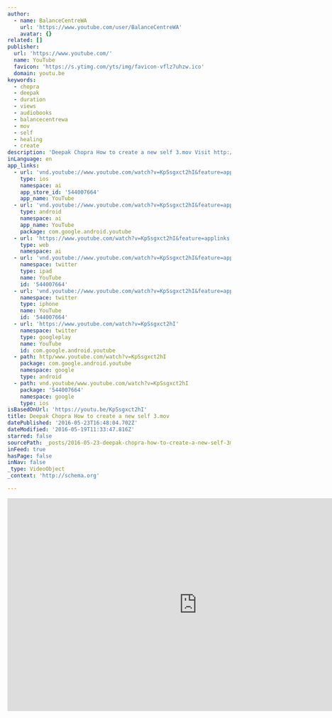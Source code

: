 ```yaml
---
author:
  - name: BalanceCentreWA
    url: 'https://www.youtube.com/user/BalanceCentreWA'
    avatar: {}
related: []
publisher:
  url: 'https://www.youtube.com/'
  name: YouTube
  favicon: 'https://s.ytimg.com/yts/img/favicon-vflz7uhzw.ico'
  domain: youtu.be
keywords:
  - chopra
  - deepak
  - duration
  - views
  - audiobooks
  - balancecentrewa
  - mov
  - self
  - healing
  - create
description: 'Deepak Chopra How to create a new self 3.mov Visit http://balancecentre.com.au Follow us on Twitter http://twitter.com/BalanceCentreWA Facebook http://www.facebook.com/home.php?#!/pages/Perth-Australia/Balance-Centre/119174391439120?ref=sgm'
inLanguage: en
app_links:
  - url: 'vnd.youtube://www.youtube.com/watch?v=KpSsgxct2hI&feature=applinks'
    type: ios
    namespace: ai
    app_store_id: '544007664'
    app_name: YouTube
  - url: 'vnd.youtube://www.youtube.com/watch?v=KpSsgxct2hI&feature=applinks'
    type: android
    namespace: ai
    app_name: YouTube
    package: com.google.android.youtube
  - url: 'https://www.youtube.com/watch?v=KpSsgxct2hI&feature=applinks'
    type: web
    namespace: ai
  - url: 'vnd.youtube://www.youtube.com/watch?v=KpSsgxct2hI&feature=applinks'
    namespace: twitter
    type: ipad
    name: YouTube
    id: '544007664'
  - url: 'vnd.youtube://www.youtube.com/watch?v=KpSsgxct2hI&feature=applinks'
    namespace: twitter
    type: iphone
    name: YouTube
    id: '544007664'
  - url: 'https://www.youtube.com/watch?v=KpSsgxct2hI'
    namespace: twitter
    type: googleplay
    name: YouTube
    id: com.google.android.youtube
  - path: http/www.youtube.com/watch?v=KpSsgxct2hI
    package: com.google.android.youtube
    namespace: google
    type: android
  - path: vnd.youtube/www.youtube.com/watch?v=KpSsgxct2hI
    package: '544007664'
    namespace: google
    type: ios
isBasedOnUrl: 'https://youtu.be/KpSsgxct2hI'
title: Deepak Chopra How to create a new self 3.mov
datePublished: '2016-05-23T16:48:04.702Z'
dateModified: '2016-05-19T11:33:47.816Z'
starred: false
sourcePath: _posts/2016-05-23-deepak-chopra-how-to-create-a-new-self-3mov.md
inFeed: true
hasPage: false
inNav: false
_type: VideoObject
_context: 'http://schema.org'

---
```

<iframe src="https://cdn.embedly.com/widgets/media.html?src=https%3A%2F%2Fwww.youtube.com%2Fembed%2FKpSsgxct2hI%3Ffeature%3Doembed&amp;url=http%3A%2F%2Fwww.youtube.com%2Fwatch%3Fv%3DKpSsgxct2hI&amp;image=https%3A%2F%2Fi.ytimg.com%2Fvi%2FKpSsgxct2hI%2Fhqdefault.jpg&amp;key=b7d04c9b404c499eba89ee7072e1c4f7&amp;type=text%2Fhtml&amp;schema=youtube" width="854" height="480" scrolling="no" frameborder="0" allowfullscreen="" style=""></iframe>